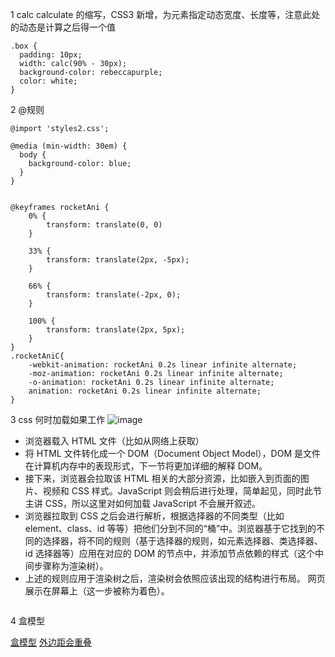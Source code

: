 1 calc  calculate 的缩写，CSS3 新增，为元素指定动态宽度、长度等，注意此处的动态是计算之后得一个值

```
.box {
  padding: 10px;
  width: calc(90% - 30px);
  background-color: rebeccapurple;
  color: white;
}
```

2 @规则

```
@import 'styles2.css';

@media (min-width: 30em) {
  body {
    background-color: blue;
  }
}


@keyframes rocketAni {
    0% {
        transform: translate(0, 0)
    }

    33% {
        transform: translate(2px, -5px);
    }

    66% {
        transform: translate(-2px, 0);
    }

    100% {
        transform: translate(2px, 5px);
    }
}
.rocketAniC{
    -webkit-animation: rocketAni 0.2s linear infinite alternate;
    -moz-animation: rocketAni 0.2s linear infinite alternate;
    -o-animation: rocketAni 0.2s linear infinite alternate;
    animation: rocketAni 0.2s linear infinite alternate;
}
```

3 css 何时加载如果工作
![image](https://user-images.githubusercontent.com/31762176/204702101-cb1a94a2-3394-49fa-80e0-2d198af92952.png)

* 浏览器载入 HTML 文件（比如从网络上获取）
* 将 HTML 文件转化成一个 DOM（Document Object Model），DOM 是文件在计算机内存中的表现形式，下一节将更加详细的解释 DOM。
* 接下来，浏览器会拉取该 HTML 相关的大部分资源，比如嵌入到页面的图片、视频和 CSS 样式。JavaScript 则会稍后进行处理，简单起见，同时此节主讲 CSS，所以这里对如何加载 JavaScript 不会展开叙述。
* 浏览器拉取到 CSS 之后会进行解析，根据选择器的不同类型（比如 element、class、id 等等）把他们分到不同的“桶”中。浏览器基于它找到的不同的选择器，将不同的规则（基于选择器的规则，如元素选择器、类选择器、id 选择器等）应用在对应的 DOM 的节点中，并添加节点依赖的样式（这个中间步骤称为渲染树）。
* 上述的规则应用于渲染树之后，渲染树会依照应该出现的结构进行布局。
网页展示在屏幕上（这一步被称为着色）。

```

```

4 盒模型

[盒模型](https://developer.mozilla.org/zh-CN/docs/Learn/CSS/Building_blocks/The_box_model#%E8%A1%A5%E5%85%85%EF%BC%9A%E5%86%85%E9%83%A8%E5%92%8C%E5%A4%96%E9%83%A8%E6%98%BE%E7%A4%BA%E7%B1%BB%E5%9E%8B)
[外边距会重叠](https://developer.mozilla.org/zh-CN/docs/Web/CSS/CSS_Box_Model/Mastering_margin_collapsing)
